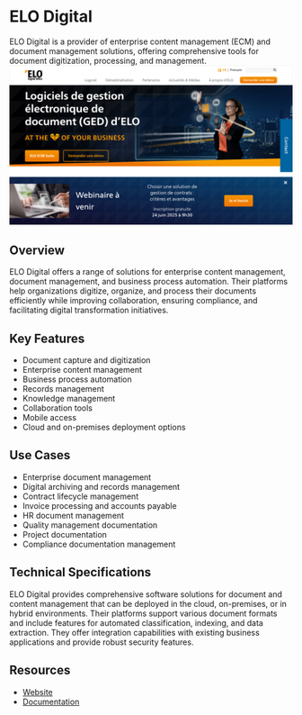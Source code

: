 
# ELO Digital

ELO Digital is a provider of enterprise content management (ECM) and document management solutions, offering comprehensive tools for document digitization, processing, and management.
![ELO Digital](./assets/elo-digital.png)

## Overview

ELO Digital offers a range of solutions for enterprise content management, document management, and business process automation. Their platforms help organizations digitize, organize, and process their documents efficiently while improving collaboration, ensuring compliance, and facilitating digital transformation initiatives.

## Key Features

- Document capture and digitization
- Enterprise content management
- Business process automation
- Records management
- Knowledge management
- Collaboration tools
- Mobile access
- Cloud and on-premises deployment options

## Use Cases

- Enterprise document management
- Digital archiving and records management
- Contract lifecycle management
- Invoice processing and accounts payable
- HR document management
- Quality management documentation
- Project documentation
- Compliance documentation management

## Technical Specifications

ELO Digital provides comprehensive software solutions for document and content management that can be deployed in the cloud, on-premises, or in hybrid environments. Their platforms support various document formats and include features for automated classification, indexing, and data extraction. They offer integration capabilities with existing business applications and provide robust security features.

## Resources

- [Website](https://www.elo-digital.fr)
- [Documentation](https://www.elo-digital.fr/resources)
